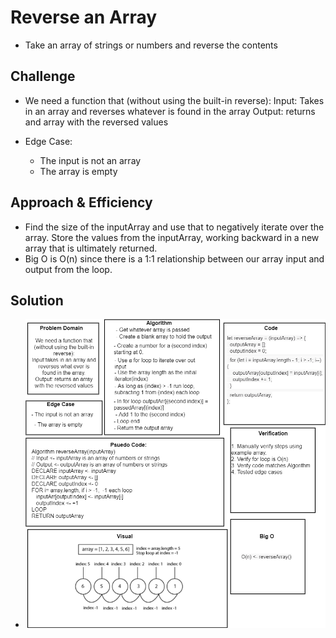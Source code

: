 # Reverse an Array

+ Take an array of strings or numbers and reverse the contents

## Challenge

+ We need a function that (without using the built-in reverse):
Input: Takes in an array and reverses whatever is found in the array
Output: returns and array with the reversed values

+ Edge Case:

  - The input is not an array
  - The array is empty

## Approach & Efficiency

+ Find the size of the inputArray and use that to negatively iterate over the array.
Store the values from the inputArray, working backward in a new array that is ultimately returned.
+ Big O is O(n) since there is a 1:1 relationship between our array input and output from the loop.

## Solution

+ ![array-reverse](assets/array-reverse.png)